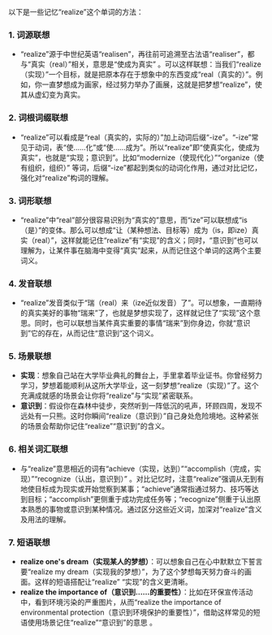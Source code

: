 以下是一些记忆“realize”这个单词的方法：

### 1. 词源联想
 - “realize”源于中世纪英语“realisen”，再往前可追溯至古法语“realiser”，都与“真实（real）”相关，意思是“使成为真实” 。可以这样联想：当我们“realize（实现）”一个目标，就是把原本存在于想象中的东西变成“real（真实的）”。例如，你一直梦想成为画家，经过努力举办了画展，这就是把梦想“realize”，使其从虚幻变为真实。

### 2. 词根词缀联想
 - “realize”可以看成是“real（真实的，实际的）”加上动词后缀“-ize”。“-ize”常见于动词，表“使……化”或“使……成为”。所以“realize”即“使真实化，使成为真实”，也就是“实现；意识到”。比如“modernize（使现代化）”“organize（使有组织，组织）” 等词，后缀“-ize”都起到类似的动词化作用，通过对比记忆，强化对“realize”构词的理解。

### 3. 词形联想
 - “realize”中“real”部分很容易识别为“真实的”意思，而“ize”可以联想成“is（是）”的变体。那么可以想成“让（某种想法、目标等）成为（is，即ize）真实（real）”，这样就能记住“realize”有“实现”的含义；同时，“意识到”也可以理解为，让某件事在脑海中变得“真实”起来，从而记住这个单词的这两个主要词义。

### 4. 发音联想
 - “realize”发音类似于“瑞（real）来（ize近似发音）了”。可以想象，一直期待的真实美好的事物“瑞来”了，也就是梦想实现了，这样就记住了“实现”这个意思。同时，也可以联想当某件真实重要的事情“瑞来”到你身边，你就“意识到”它的存在，从而记住“意识到”这个词义。

### 5. 场景联想
 - **实现**：想象自己站在大学毕业典礼的舞台上，手里拿着毕业证书。你曾经努力学习，梦想着能顺利从这所大学毕业，这一刻梦想“realize（实现）”了。这个充满成就感的场景会让你将“realize”与“实现”紧密联系。
 - **意识到**：假设你在森林中徒步，突然听到一阵低沉的吼声，环顾四周，发现不远处有一只熊。这时你瞬间“realize（意识到）”自己身处危险境地。这种紧张的场景会帮助你记住“realize”“意识到”的含义。

### 6. 相关词汇联想
 - 与“realize”意思相近的词有“achieve（实现，达到）”“accomplish（完成，实现）”“recognize（认出，意识到）” 。对比记忆时，注意“realize”强调从无到有地使目标成为现实或开始觉察到某事；“achieve”通常指通过努力、技巧等达到目标；“accomplish”更侧重于成功完成任务等；“recognize”侧重于认出原本熟悉的事物或意识到某种情况。通过区分这些近义词，加深对“realize”含义及用法的理解。

### 7. 短语联想
 - **realize one's dream（实现某人的梦想）**：可以想象自己在心中默默立下誓言要“realize my dream（实现我的梦想）”，为了这个梦想每天努力奋斗的画面。这样的短语搭配让“realize” “实现”的含义更清晰。
 - **realize the importance of（意识到……的重要性）**：比如在环保宣传活动中，看到环境污染的严重图片，从而“realize the importance of environmental protection（意识到环境保护的重要性）”，借助这样常见的短语使用场景记住“realize”“意识到”的意思 。 